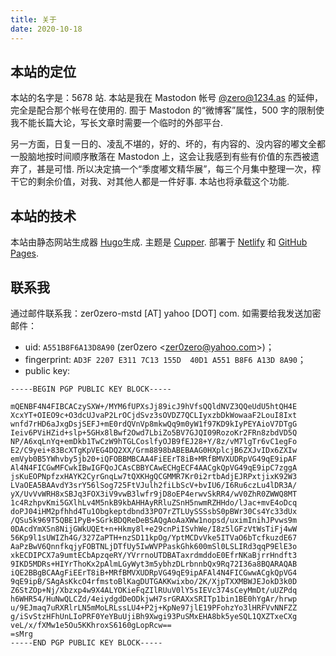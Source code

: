 ```yaml
---
title: 关于
date: 2020-10-18
---
```


## 本站的定位

本站的名字是：5678 站. 本站是我在 Mastodon 帐号 [@zero@1234.as](https://1234.as/@zero) 的延伸，完全是配合那个帐号在使用的. 囿于 Mastodon 的“微博客”属性，500 字的限制使我不能长篇大论，写长文章时需要一个临时的外部平台.

另一方面，日复一日的、凌乱不堪的，好的、坏的，有内容的、没内容的嘟文全都一股脑地按时间顺序散落在 Mastodon 上，这会让我感到有些有价值的东西被遗弃了，甚是可惜. 所以决定搞一个“季度嘟文精华展”，每三个月集中整理一次，榨干它的剩余价值，对我、对其他人都是一件好事. 本站也将承载这个功能.

## 本站的技术

本站由静态网站生成器 [Hugo](https://gohugo.io/)生成. 主题是 [Cupper](https://github.com/zwbetz-gh/cupper-hugo-theme). 部署于 [Netlify](https://www.netlify.com/) 和 [GitHub Pages](https://pages.github.com/).

## 联系我

通过邮件联系我：zer0zero-mstd [AT] yahoo [DOT] com. 如需要给我发送加密邮件：

- uid: `A551B8F6A13D8A90` (zer0zero \<zer0zero@yahoo.com\>)；
- fingerprint: `AD3F 2207 E311 7C13 155D  40D1 A551 B8F6 A13D 8A90`；
- public key:
```
-----BEGIN PGP PUBLIC KEY BLOCK-----

mQENBF4N4FIBCACzySXW+/MYM6fUPXsJj89icJ9hVfsQQldNVZ3QQeUdU5htQH4E
XcxYT+OIEO9c+O3dcUJvaP2LrOCjdSvz3sOVDZ7QCLIyxzbDkWowaaF2LouI8Ixt
wnfd7rHD6aJxgDsjSEFJ+mE0rdQVnVp8mkwQq9m0yW1f97KD9kIyPEYAioV7DTgG
Ieiv6PViHZid+slp+5GHx8lBwf2Owd7LbiZo5BV7GJQI09RozoKr2FRn8zbdVD5Q
NP/A6xqLnYq+emDkb1TwCzW9hTGLCoslfyOJB9fEJ28+Y/8z/vM7lgTr6vC1egFo
E2/C9yei+83BcXTgKpVEG4DQ2XX/Grm8898bABEBAAG0HXplcjB6ZXJvIDx6ZXIw
emVyb0B5YWhvby5jb20+iQFOBBMBCAA4FiEErT8iB+MRfBMVXUDRpVG49qE9ipAF
Al4N4FICGwMFCwkIBwIGFQoJCAsCBBYCAwECHgECF4AACgkQpVG49qE9ipC7zggA
jsKuEOPNpfzxHAYK2CyrGnqLw7tQXKHgQCGMMR7Kr0i2rtbAdjEJRPxtjixK92W3
LVaOEA5BAAvdY3srY56lSog725FtVJulh2fiLbScV+bvIU6/I6Ru6czLu4lDR3A/
yX/UvVvWRH8xSBJq3FOX3iV9vwB3lwfr9jD8oEP4erwvSkRR4/wV0ZhR0ZWWQ8MT
1c4RzhpvKmi5GXlhLv4M5nkB9kbAHHAyRRluZSnH5nwmRZHHdo/lJac+mvE4oDcq
doPJ04iHM2pfhhd4Tu1Obgkeptdbnd33PO7rZTLUySSSsbS0pBWr30Cs4Yc33dUx
/QSu5k969T5QBE1PyB+SGrkBDQReDeBSAQgAoAaXWw1nopsd/uximInihJPvws9m
0DAcdYmXSn8NijGWkUQEt+n+Hkmy8l+e29cnPiISvhWe/I8z5lGFzVtWsTiFj4wW
56Kp9l1sUWIZh4G/327ZaPTH+nzSD11kpOg/YptMCDvVke5ITVaO6bTcfkuzdE67
AaPzBwV6QnnfkqjyFOBTNLjDTfUy5IwWVPPaskGhk600mSl0LSLIRd3qqP9ElE3o
xkECDIPCX7a9umtECbApzqeRY/YVrrnoUTDBATaxrdmddoE0EfrNKaBjrrHndft3
9IKD5MDRs+HIYrThoKx2pAlmLGyWyt3m5ybhzDLrbnnbQx9Rq72I36a8BQARAQAB
iQE2BBgBCAAgFiEErT8iB+MRfBMVXUDRpVG49qE9ipAFAl4N4FICGwwACgkQpVG4
9qE9ipB/SAgAsKkcO4rfmstoBlKagDUTGAKKwixbo/2K/XjpTXXMBWJEJokD3k0D
Z6StZOp+Nj/Xbzxp4w9X4ALYOKieFqZIlRUuV0lY5sIEVc374sCeyMmDt/uUZPdq
h6WHR54/HuNwQLCZd/4eiydgdDeODkjwH7srGRAXxSRITp1bin1BE0hYgAr/hrwp
u/9EJmaq7uRXRlrLN5mMoLRLssLU4+P2j+KpNe97jlE19PFohzYo3lHRFVvNNFZZ
g/iSvStzHFhUnLIoPRF0YeYBuUjiBh9Xwgi93PuSMxEHA8bk5yeSQL1QXZTxeCXg
veL/x/fXMw1e5Ou5KKhroxS6160gLopRcw==
=sMrg
-----END PGP PUBLIC KEY BLOCK-----
```
